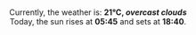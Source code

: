 <p  align="center"><br/>Currently, the weather is: <b> 21°C, <i>overcast clouds</i></b></br>Today, the sun rises at <b>05:45</b> and sets at <b>18:40</b>.</p>